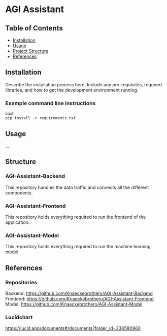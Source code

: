 # AGI Assistant
## Table of Contents
- [Installation](#installation)
- [Usage](#usage)
- [Project Structure](#structure)
- [References](#references)

## Installation
Describe the installation process here. Include any pre-requisites, required libraries,
and how to get the development environment running.

### Example command line instructions
```
bash
pip install -r requirements.txt
```

## Usage
...

## Structure
### AGI-Assistant-Backend
This repository handles the data traffic and connects all the different components. <br>
### AGI-Assistant-Frontend
This repository holds everything required to run the frontend of the application. <br>
### AGI-Assistant-Model
This repository holds everything required to run the machine learning model. <br>

## References
### Repositories
Backend:   https://github.com/Knaeckebrothero/AGI-Assistant-Backend <br>
Frontend:  https://github.com/Knaeckebrothero/AGI-Assistant-Frontend <br>
Model:     https://github.com/Knaeckebrothero/AGI-Assistant-Model <br>

### Lucidchart
https://lucid.app/documents#/documents?folder_id=336580960 <br>
